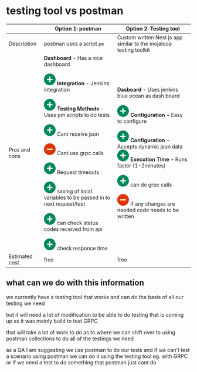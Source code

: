 # testing tool vs postman

|     | Option 1: postman | Option 2: Testing tool |
| --- | --- | --- |
| Description | postman uses a script `pm` | Custom written Nest js app similar to the mojaloop testing toolkit |
| Pros and cons | **Dashboard** \- Has a nice dashboard<br><br>![plus](../../images/plus_32.png) **Integration** - Jenkins integration<br><br>![plus](../../images/plus_32.png) **Testing Methode** - Uses pm scripts to do tests<br><br>![plus](../../images/plus_32.png) Cant receive json<br><br>![(minus)](../../images/minus_32.png) Cant use grpc calls<br><br>![plus](../../images/plus_32.png) Request timeouts<br><br>![plus](../../images/plus_32.png) saving of local variables to be passed in to next request/test<br><br>![plus](../../images/plus_32.png) can check status codes received from api<br><br>![plus](../../images/plus_32.png) check responce time | **Dasboard** - Uses jenkins blue ocean as dash board<br><br>![plus](../../images/plus_32.png) **Configuration -** Easy to configure<br><br>![plus](../../images/plus_32.png) **Configuration -** Accepts dynamic json data  <br>![plus](../../images/plus_32.png) **Execution TIme -** Runs faster (1-2minutes)<br><br>![plus](../../images/plus_32.png) can do grpc calls<br><br>![(minus)](../../images/minus_32.png) If any changes are needed code needs to be written |
| Estimated cost | free | free |

## what can we do with this information

we currently have a testing tool that works and can do the basis of all our testing we need

but it will need a lot of modification to be able to do testing that is coming up as it was mainly build to test GRPC

that will take a lot of work to do as to where we can shift over to using postman collections to do all of the testings we need

as a QA I am suggesting we use postman to do our tests and if we can’t test a scenario using postman we can do it using the testing tool eg. with GRPC or if we need a test to do something that postman just cant do
